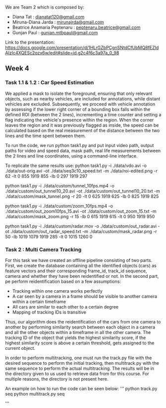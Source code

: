 We are Team 2 which is composed by:
- Diana Tat : dianatat120@gmail.com
- Miruna-Diana Jarda : mirunajrda@gmail.com
- Beatrice Anamaria Peptenaru : peptenaru.beatrice@gmail.com 
- Gunjan Paul : gunjan.mtbpaul@gmail.com


Link to the presentation: https://docs.google.com/presentation/d/1HLrGZbPCgnSNtdCfUbMQ8fEZIdAIzIc4XQESc2qzx6w/edit#slide=id.g2c4f6c3a97a_0_98

## Week 4
### Task 1.1 & 1.2 : Car Speed Estimation
We applied a mask to isolate the foreground, ensuring that only relevant objects, such as nearby vehicles, are included for annotations, while distant vehicles are excluded.
Subsequently, we proceed with vehicle annotation by assessing if the lower right corner of a bounding box falls within the defined ROI (between the 2 lines), incrementing a time counter and setting a flag indicating the vehicle's presence within the region. When the corner leaves the region and it was previously flagged as inside, the speed can be calculated based on the real measurement of the distance between the two lines and the time spent between them.

To run the code, we run python task1.py and put input video path, output paths for video and speed data, mask path, real life measurements between the 2 lines and line coordinates, using a command-line interface.

To replicate the same results use:
python task1.py -i ./data/vdo.avi -o ./data/out-orig.avi -ot ./data/seq3c10_speed.txt -m ./data/roi-edited.png -r 62 -lt 0 855 1919 855 -lb 0 297 1919 297

python task1.py -i ./data/custom/tunnel_10fps.mp4 -o ./data/custom/out_tunnel10_20.avi -ot ./data/custom/out_tunnel10_20.txt -m ./data/custom/mask_tunnel.png -r 20 -lt 0 625 1919 625 -lb 0 825 1919 825

python task1.py -i ./data/custom/zoom_10fps.mp4 -o ./data/custom/out_zoom10fps_15.avi -ot ./data/custom/out_zoom_15.txt -m ./data/custom/mask_zoom.png -r 15 -lb 0 615 1919 615 -lt 0 950 1919 950

python task1.py -i ./data/custom/radar.mov -o ./data/custom/out_radar.avi -ot ./data/custom/out_radar_speed.txt -m ./data/custom/mask_radar.png -r 50 -lb 1019 1079 1919 285 -lt 0 1015 1260 0

### Task 2 : Multi Camera Tracking
For this task we have created an offline pipeline consisting of two parts. First, we create the database containing all the identified objects (cars) as feature vectors and their corresponding frame_id, track_id sequence, camera and whether they have been reidentified or not. In the second part, pe perform reidentification based on a few assumptions:

- Tracking within one camera works perfectly 
- A car seen by a camera in a frame should be visible to another camera within a certain timeframe
- All cars are similar to each other to a certain degree
- Mapping of tracking IDs is transitive

Thus, our algorithm does the reidentification of the cars from one camera to another by performing similarity search between each object in a camera and all the other objects within a timeframe in all the other camera. The tracking ID of the object that yields the highest similarity score, if the highest similarity score is above a certain threshold, gets assigned to the current object.

In order to perform multitracking, one must run the track.py file with the desired sequence to perform the initial tracking, then multitrack.py with the same sequence to perform the actual multitracking. The results will be in the directory  given to us used to retrieve data from for this course. For multiple reasons, the directory is not present here.

An example on how to run the code can be seen below:
'''
python track.py seq
python multitrack.py seq

'''
